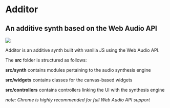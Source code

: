 Additor
=======
An additive synth based on the Web Audio API
------------------------------------------------
![](https://vsm22.github.io/images/additor1_cropped.png)

Additor is an additive synth built with vanilla JS using the Web Audio API.

The **src** folder is structured as follows:

**src/synth** contains modules pertaining to the audio synthesis engine

**src/widgets** contains classes for the canvas-based widgets

**src/controllers** contains controllers linking the UI with the synthesis engine

*note: Chrome is highly recommended for full Web Audio API support*
